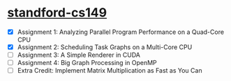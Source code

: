 # [standford-cs149](https://gfxcourses.stanford.edu/cs149/fall21)


- [x] Assignment 1: Analyzing Parallel Program Performance on a Quad-Core CPU
- [x] Assignment 2: Scheduling Task Graphs on a Multi-Core CPU
- [ ] Assignment 3: A Simple Renderer in CUDA
- [ ] Assignment 4: Big Graph Processing in OpenMP
- [ ] Extra Credit: Implement Matrix Multiplication as Fast as You Can
